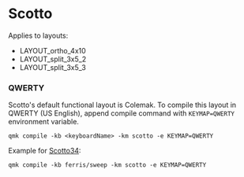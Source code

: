 # Scotto

Applies to layouts:
- LAYOUT_ortho_4x10
- LAYOUT_split_3x5_2
- LAYOUT_split_3x5_3

### QWERTY

Scotto's default functional layout is Colemak. To compile this layout in QWERTY (US English), append compile command with `KEYMAP=QWERTY` environment variable.
```
qmk compile -kb <keyboardName> -km scotto -e KEYMAP=QWERTY
```
Example for [Scotto34](/keyboards/scottokeebs/scotto34):
```
qmk compile -kb ferris/sweep -km scotto -e KEYMAP=QWERTY
```
